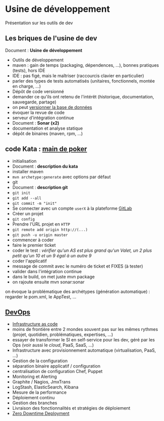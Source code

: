 Usine de développement
==================

Présentation sur les outils de dev


## Les briques de l'usine de dev

Document : __Usine de développement__

* Outils de développement
 * maven : gain de temps (packaging, dépendences, ...), bonnes pratiques (tests), hors IDE
 * IDE : pas figé, mais le maîtriser (raccourcis clavier en particulier)
 * parler des types de tests automatisés (unitaires, fonctionnels, montée en charge, ...)
* Dépôt de code versionné
 * demander ce qu'ils ont retenu de l'intérêt (historique, documentation, sauvegarde, partage)
 * on peut [versionner la base de données](http://flywaydb.org/#features)
 * évoquer la revue de code
* serveur d'intégration continue
* Document : __Sonar (x2)__
 * documentation et analyse statique
* dépôt de binaires (maven, rpm, ...)

## code Kata : [main de poker](http://codingdojo.org/cgi-bin/wiki.pl?KataPokerHands)

* initialisation
 * Document : __description du kata__
 * installer maven
 * `mvn archetype:generate` avec options par défaut
* git
 * Document : __description git__
 * `git init`
 * `git add --all`
 * `git commit -m "init"`
 * Se connecter avec un compte `userX` à la plateforme [GitLab](http://gitlab.org/)
 * Créer un projet
 * `git config`
 * Prendre l'URL projet en `HTTP`
 * `git remote add origin http://(...)`
 * `git push -u origin master`
* commencer à coder
 * faire le premier ticket
 * coder le test : _vérifier qu'un AS est plus grand qu'un Valet, un 2 plus petit qu'un 10 et un 9 égal à un autre 9_
 * coder l'applicatif
 * message de commit avec le numéro de ticket et FIXES (à tester)
* valider dans l'intégration continue
 * dans le build, on met juste mvn package
 * on rajoute ensuite mvn sonar:sonar

on évoque la problématique des archétypes (génération automatique) : regarder le pom.xml, le AppTest, ...

## [DevOps](http://techtrends.xebia.fr/#tabs-2)

* [Infrastructure as code](http://blog.octo.com/et-si-devops-nous-emmenait-vers-tdi-test-driven-infrastructure/)
 * moins de frontière entre 2 mondes souvent pas sur les mêmes rythmes (projet, quotidien, problématiques, expertises, ...)
 * essayer de transformer le SI en self-service pour les dev, géré par les Ops (voir aussi le _cloud_, PaaS, SaaS, ...)
* Infrastructure avec provisionnement automatique (virtualisation, PaaS, ...)
* Gestion de la configuration
 * séparation binaire applicatif / configuration
 * centralisation de configuration Chef, Puppet
* Monitoring et Alerting
 * Graphite / Nagios, JmxTrans
 * LogStash, ElasticSearch, Kibana
 * Mesure de la performance
* Déploiement continu
 * Gestion des branches
 * Livraison des fonctionnalités et stratégies de déploiement
 * [Zero Downtime Deployment](http://blog.octo.com/zero-downtime-deployment/)

